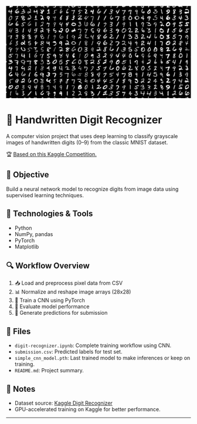 <div align="center">
     <img src = "https://github.com/Ignaciodibella/Data-Science-AI-Projects/blob/main/02-Digit%20Recognizer%20(CV)/img/header.png">
</div>

# 🔢 Handwritten Digit Recognizer

A computer vision project that uses deep learning to classify grayscale images of handwritten digits (0–9) from the classic MNIST dataset.

🏆 [Based on this Kaggle Competition.](https://www.kaggle.com/competitions/digit-recognizer)

## 🎯 Objective

Build a neural network model to recognize digits from image data using supervised learning techniques.

## 🧰 Technologies & Tools

- Python
- NumPy, pandas
- PyTorch
- Matplotlib

## 🔍 Workflow Overview

1. 📥 Load and preprocess pixel data from CSV
2. 📊 Normalize and reshape image arrays (28x28)
3. 🧠 Train a CNN using PyTorch
4. 🧪 Evaluate model performance
5. 📩 Generate predictions for submission

## 📁 Files

- `digit-recognizer.ipynb`: Complete training workflow using CNN.
- `submission.csv`: Predicted labels for test set.
- `simple_cnn_model.pth`: Last trained model to make inferences or keep on training.
- `README.md`: Project summary.

## 📌 Notes

- Dataset source: [Kaggle Digit Recognizer](https://www.kaggle.com/competitions/digit-recognizer)
- GPU-accelerated training on Kaggle for better performance.

---
